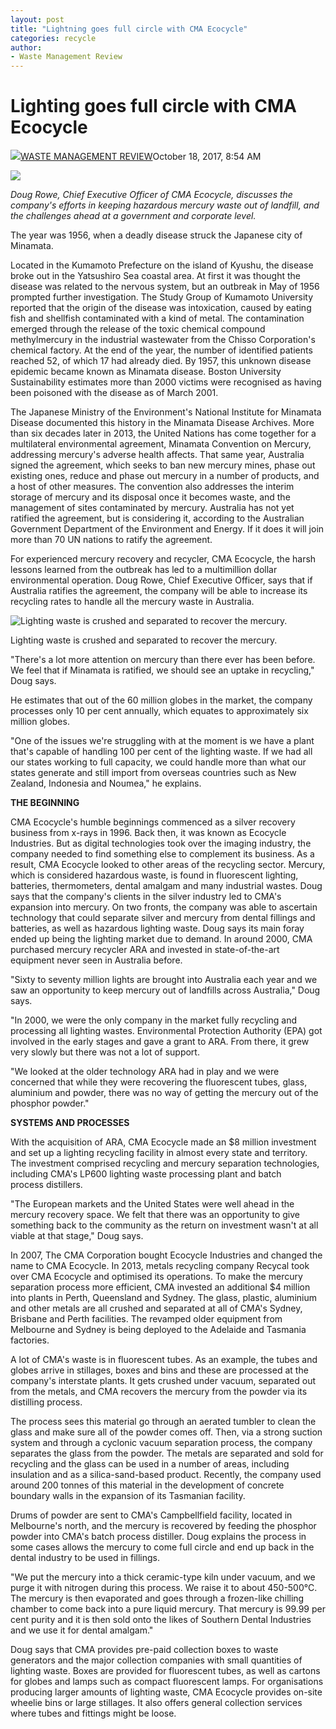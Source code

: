 ```yaml
---
layout: post
title: "Lightning goes full circle with CMA Ecocycle"
categories: recycle
author:
- Waste Management Review
---
```


Lighting goes full circle with CMA Ecocycle
===========================================

![](https://secure.gravatar.com/avatar/930f8c741de7876b70444153e3905dcf?s=50&r=g)[WASTE MANAGEMENT REVIEW](https://wastemanagementreview.com.au/author/pcm-annmarie-unwin/ "View all posts by Waste Management Review")October 18, 2017, 8:54 AM



![](https://wastemanagementreview.com.au/wp-content/uploads/2017/09/doug-rowe.jpg)

*Doug Rowe, Chief Executive Officer of CMA Ecocycle, discusses the company's efforts in keeping hazardous mercury waste out of landfill, and the challenges ahead at a government and corporate level.*

The year was 1956, when a deadly disease struck the Japanese city of Minamata.

Located in the Kumamoto Prefecture on the island of Kyushu, the disease broke out in the Yatsushiro Sea coastal area. At first it was thought the disease was related to the nervous system, but an outbreak in May of 1956 prompted further investigation. The Study Group of Kumamoto University reported that the origin of the disease was intoxication, caused by eating fish and shellfish contaminated with a kind of metal. The contamination emerged through the release of the toxic chemical compound methylmercury in the industrial wastewater from the Chisso Corporation's chemical factory. At the end of the year, the number of identified patients reached 52, of which 17 had already died. By 1957, this unknown disease epidemic became known as Minamata disease. Boston University Sustainability estimates more than 2000 victims were recognised as having been poisoned with the disease as of March 2001.

The Japanese Ministry of the Environment's National Institute for Minamata Disease documented this history in the Minamata Disease Archives. More than six decades later in 2013, the United Nations has come together for a multilateral environmental agreement, Minamata Convention on Mercury, addressing mercury's adverse health affects. That same year, Australia signed the agreement, which seeks to ban new mercury mines, phase out existing ones, reduce and phase out mercury in a number of products, and a host of other measures. The convention also addresses the interim storage of mercury and its disposal once it becomes waste, and the management of sites contaminated by mercury. Australia has not yet ratified the agreement, but is considering it, according to the Australian Government Department of the Environment and Energy. If it does it will join more than 70 UN nations to ratify the agreement.

For experienced mercury recovery and recycler, CMA Ecocycle, the harsh lessons learned from the outbreak has led to a multimillion dollar environmental operation. Doug Rowe, Chief Executive Officer, says that if Australia ratifies the agreement, the company will be able to increase its recycling rates to handle all the mercury waste in Australia.

![Lighting waste is crushed and separated to recover the mercury.](https://wastemanagementreview.com.au/wp-content/uploads/2017/09/small-image-300x200.jpg)

Lighting waste is crushed and separated to recover the mercury.

"There's a lot more attention on mercury than there ever has been before. We feel that if Minamata is ratified, we should see an uptake in recycling," Doug says.

He estimates that out of the 60 million globes in the market, the company processes only 10 per cent annually, which equates to approximately six million globes.

"One of the issues we're struggling with at the moment is we have a plant that's capable of handling 100 per cent of the lighting waste. If we had all our states working to full capacity, we could handle more than what our states generate and still import from overseas countries such as New Zealand, Indonesia and Noumea," he explains.

**THE BEGINNING**

CMA Ecocycle's humble beginnings commenced as a silver recovery business from x-rays in 1996. Back then, it was known as Ecocycle Industries. But as digital technologies took over the imaging industry, the company needed to find something else to complement its business. As a result, CMA Ecocycle looked to other areas of the recycling sector. Mercury, which is considered hazardous waste, is found in fluorescent lighting, batteries, thermometers, dental amalgam and many industrial wastes. Doug says that the company's clients in the silver industry led to CMA's expansion into mercury. On two fronts, the company was able to ascertain technology that could separate silver and mercury from dental fillings and batteries, as well as hazardous lighting waste. Doug says its main foray ended up being the lighting market due to demand. In around 2000, CMA purchased mercury recycler ARA and invested in state-of-the-art equipment never seen in Australia before.

"Sixty to seventy million lights are brought into Australia each year and we saw an opportunity to keep mercury out of landfills across Australia," Doug says.

"In 2000, we were the only company in the market fully recycling and processing all lighting wastes. Environmental Protection Authority (EPA) got involved in the early stages and gave a grant to ARA. From there, it grew very slowly but there was not a lot of support.

"We looked at the older technology ARA had in play and we were concerned that while they were recovering the fluorescent tubes, glass, aluminium and powder, there was no way of getting the mercury out of the phosphor powder."

**SYSTEMS AND PROCESSES**

With the acquisition of ARA, CMA Ecocycle made an $8 million investment and set up a lighting recycling facility in almost every state and territory. The investment comprised recycling and mercury separation technologies, including CMA's LP600 lighting waste processing plant and batch process distillers.

"The European markets and the United States were well ahead in the mercury recovery space. We felt that there was an opportunity to give something back to the community as the return on investment wasn't at all viable at that stage," Doug says.

In 2007, The CMA Corporation bought Ecocycle Industries and changed the name to CMA Ecocycle. In 2013, metals recycling company Recycal took over CMA Ecocycle and optimised its operations. To make the mercury separation process more efficient, CMA invested an additional $4 million into plants in Perth, Queensland and Sydney. The glass, plastic, aluminium and other metals are all crushed and separated at all of CMA's Sydney, Brisbane and Perth facilities. The revamped older equipment from Melbourne and Sydney is being deployed to the Adelaide and Tasmania factories.

A lot of CMA's waste is in fluorescent tubes. As an example, the tubes and globes arrive in stillages, boxes and bins and these are processed at the company's interstate plants. It gets crushed under vacuum, separated out from the metals, and CMA recovers the mercury from the powder via its distilling process.

The process sees this material go through an aerated tumbler to clean the glass and make sure all of the powder comes off. Then, via a strong suction system and through a cyclonic vacuum separation process, the company separates the glass from the powder. The metals are separated and sold for recycling and the glass can be used in a number of areas, including insulation and as a silica-sand-based product. Recently, the company used around 200 tonnes of this material in the development of concrete boundary walls in the expansion of its Tasmanian facility.

Drums of powder are sent to CMA's Campbellfield facility, located in Melbourne's north, and the mercury is recovered by feeding the phosphor powder into CMA's batch process distiller. Doug explains the process in some cases allows the mercury to come full circle and end up back in the dental industry to be used in fillings.

"We put the mercury into a thick ceramic-type kiln under vacuum, and we purge it with nitrogen during this process. We raise it to about 450-500°C. The mercury is then evaporated and goes through a frozen-like chilling chamber to come back into a pure liquid mercury. That mercury is 99.99 per cent purity and it is then sold onto the likes of Southern Dental Industries and we use it for dental amalgam."

Doug says that CMA provides pre-paid collection boxes to waste generators and the major collection companies with small quantities of lighting waste. Boxes are provided for fluorescent tubes, as well as cartons for globes and lamps such as compact fluorescent lamps. For organisations producing larger amounts of lighting waste, CMA Ecocycle provides on-site wheelie bins or large stillages. It also offers general collection services where tubes and fittings might be loose.